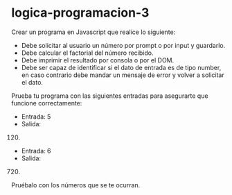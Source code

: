 # logica-programacion-3
Crear un programa en Javascript que realice lo siguiente:

* Debe solicitar al usuario un número por prompt o por input y guardarlo.
* Debe calcular el factorial del número recibido.
* Debe imprimir el resultado por consola o por el DOM.
* Debe ser capaz de identificar si el dato de entrada es de tipo number, en caso contrario debe mandar un mensaje de error y volver a solicitar el dato.

Prueba tu programa con las siguientes entradas para asegurarte que funcione correctamente:
* Entrada: 
5
* Salida:
120.
* Entrada: 
6
* Salida: 
720.

Pruébalo con los números que se te ocurran.
